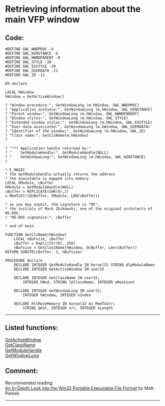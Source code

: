 <link rel="stylesheet" type="text/css" href="../css/win32api.css">  
<link rel="stylesheet" href="https://cdnjs.cloudflare.com/ajax/libs/font-awesome/4.7.0/css/font-awesome.min.css">

# Retrieving information about the main VFP window

## Code:
```foxpro  
#DEFINE GWL_WNDPROC -4
#DEFINE GWL_HINSTANCE -6
#DEFINE GWL_HWNDPARENT -8
#DEFINE GWL_STYLE -16
#DEFINE GWL_EXSTYLE -20
#DEFINE GWL_USERDATA -21
#DEFINE GWL_ID -12

DO declare

LOCAL hWindow
hWindow = GetActiveWindow()

? "Window procedure:", GetWindowLong (m.hWindow, GWL_WNDPROC)
? "Application instance:", GetWindowLong (m.hWindow, GWL_HINSTANCE)
? "Parent window:", GetWindowLong (m.hWindow, GWL_HWNDPARENT)
? "Window styles:", GetWindowLong (m.hWindow, GWL_STYLE)
? "Extended window styles:", GetWindowLong (m.hWindow, GWL_EXSTYLE)
? "User data associated:", GetWindowLong (m.hWindow, GWL_USERDATA)
? "Identifier of the window:", GetWindowLong (m.hWindow, GWL_ID)
? "Class name:", GetClsName(m.hWindow)
?

? "*** Application handle returned by:"
? "    GetModuleHandle:", GetModuleHandle(NULL)
? "    GetWindowLong:", GetWindowLong (m.hWindow, GWL_HINSTANCE)
?

* E_MAGIC
* the GetModuleHandle actually returns the address
* the executable is mapped into memory
LOCAL hModule, cBuffer
hModule = GetModuleHandle(NULL)
cBuffer = REPLICATE(CHR(0),2)
= MemToStr(@cBuffer, hModule, LEN(cBuffer))

* as you may expect, the signature is "MZ",
* the initials of Mark Zbikowski, one of the original architects of MS-DOS.
? "MS-DOS signature:", cBuffer

* end of main

FUNCTION GetClsName(hWindow)
    LOCAL nBufsize, cBuffer
    cBuffer = Repli(Chr(0), 250)
    nBufsize = GetClassName(hWindow, @cBuffer, Len(cBuffer))
RETURN SUBSTR(cBuffer, 1, nBufsize)

PROCEDURE declare
	DECLARE INTEGER GetModuleHandle IN kernel32 STRING @lpModuleName
	DECLARE INTEGER GetActiveWindow IN user32

    DECLARE INTEGER GetClassName IN user32;
        INTEGER hWnd, STRING lpClassName, INTEGER nMaxCount

	DECLARE INTEGER GetWindowLong IN user32;
		INTEGER hWindow, INTEGER nIndex

	DECLARE RtlMoveMemory IN kernel32 As MemToStr;
		STRING @dst, INTEGER src, INTEGER nLength  
```  
***  


## Listed functions:
[GetActiveWindow](../libraries/user32/GetActiveWindow.md)  
[GetClassName](../libraries/user32/GetClassName.md)  
[GetModuleHandle](../libraries/kernel32/GetModuleHandle.md)  
[GetWindowLong](../libraries/user32/GetWindowLong.md)  

## Comment:
Recommended reading:  
<a href="http://msdn.microsoft.com/msdnmag/issues/02/02/PE/default.aspx">An In-Depth Look into the Win32 Portable Executable File Format</a> by Matt Pietrek  
  
***  

